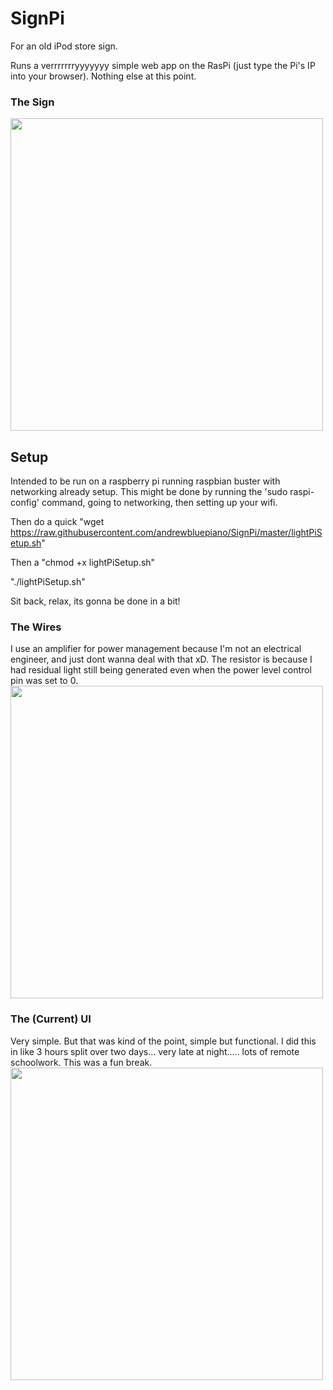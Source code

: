 

# SignPi
For an old iPod store sign.

Runs a verrrrrrryyyyyyy simple web app on the RasPi (just type the Pi's IP into your browser). Nothing else at this point.

### The Sign
<img src="https://i.imgur.com/yJKfxQL.jpg" width="500" /> 

## Setup
Intended to be run on a raspberry pi running raspbian buster with networking already setup. This might be done by running the 'sudo raspi-config' command, going to networking, then setting up your wifi. 

Then do a quick "wget https://raw.githubusercontent.com/andrewbluepiano/SignPi/master/lightPiSetup.sh"

Then a "chmod +x lightPiSetup.sh"

"./lightPiSetup.sh"

Sit back, relax, its gonna be done in a bit!


### The Wires
I use an amplifier for power management because I'm not an electrical engineer, and just dont wanna deal with that xD. The resistor is because I had residual light still being generated even when the power level control pin was set to 0. 
<img src="https://i.imgur.com/76YU2V7.jpg" width="500" />

### The (Current) UI
Very simple. But that was kind of the point, simple but functional. 
I did this in like 3 hours split over two days... very late at night.....  lots of remote schoolwork. This was a fun break.
<img src="https://i.imgur.com/ivacW0d.png" width="500" />



